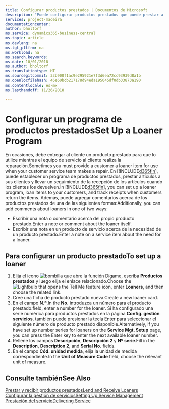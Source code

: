 ```yaml
---
title: Configurar productos prestados | Documentos de Microsoft
description: "Puede configurar productos prestados que puede prestar a los clientes para reemplazar productos de servicio mientras están en servicio."
services: project-madeira
documentationcenter: 
author: bholtorf
ms.service: dynamics365-business-central
ms.topic: article
ms.devlang: na
ms.tgt_pltfrm: na
ms.workload: na
ms.search.keywords: 
ms.date: 10/01/2018
ms.author: bholtorf
ms.translationtype: HT
ms.sourcegitcommit: 33b900f1ac9e295921e7f3d6ea72cc93939d8a1b
ms.openlocfilehash: 46e60bcb217178d94eda195045df0db33873a190
ms.contentlocale: es-mx
ms.lasthandoff: 11/26/2018

---
```

# <a name="set-up-a-loaner-program"></a><span data-ttu-id="9585b-103">Configurar un programa de productos prestados</span><span class="sxs-lookup"><span data-stu-id="9585b-103">Set Up a Loaner Program</span></span>
<span data-ttu-id="9585b-104">En ocasiones, debe entregar al cliente un producto prestado para que lo utilice mientras el equipo de servicio al cliente realiza la reparación.</span><span class="sxs-lookup"><span data-stu-id="9585b-104">Sometimes you must provide a customer a loaner item for use when your customer service team makes a repair.</span></span> <span data-ttu-id="9585b-105">En [!INCLUDE[d365fin](includes/d365fin_md.md)], puede establecer un programa de productos prestados, prestar artículos a sus clientes y llevar un seguimiento de la recepción de los artículos cuando los clientes los devuelven.</span><span class="sxs-lookup"><span data-stu-id="9585b-105">In [!INCLUDE[d365fin](includes/d365fin_md.md)], you can set up a loaner program, loan items to your customers, and track receipts when customers return the items.</span></span> <span data-ttu-id="9585b-106">Además, puede agregar comentarios acerca de los productos prestados de una de las siguientes formas:</span><span class="sxs-lookup"><span data-stu-id="9585b-106">Additionally, you can add comments about loaners in one of two ways:</span></span>  
  
* <span data-ttu-id="9585b-107">Escribir una nota o comentario acerca del propio producto prestado.</span><span class="sxs-lookup"><span data-stu-id="9585b-107">Enter a note or comment about the loaner itself.</span></span>  
* <span data-ttu-id="9585b-108">Escribir una nota en un producto de servicio acerca de la necesidad de un producto prestado.</span><span class="sxs-lookup"><span data-stu-id="9585b-108">Enter a note on a service item about the need for a loaner.</span></span>  

## <a name="to-set-up-a-loaner"></a><span data-ttu-id="9585b-109">Para configurar un producto prestado</span><span class="sxs-lookup"><span data-stu-id="9585b-109">To set up a loaner</span></span>  
1. <span data-ttu-id="9585b-110">Elija el icono ![bombilla que abre la función Dígame](media/ui-search/search_small.png "Dígame que desea hacer"), escriba **Productos prestados** y luego elija el enlace relacionado.</span><span class="sxs-lookup"><span data-stu-id="9585b-110">Choose the ![Lightbulb that opens the Tell Me feature](media/ui-search/search_small.png "Tell me what you want to do") icon, enter **Loaners**, and then choose the related link.</span></span>  
2. <span data-ttu-id="9585b-111">Cree una ficha de producto prestado nueva.</span><span class="sxs-lookup"><span data-stu-id="9585b-111">Create a new loaner card.</span></span> 
3. <span data-ttu-id="9585b-112">En el campo **N.º**,</span><span class="sxs-lookup"><span data-stu-id="9585b-112">In the **No.**</span></span> <span data-ttu-id="9585b-113">introduzca un número para el producto prestado.</span><span class="sxs-lookup"><span data-stu-id="9585b-113">field, enter a number for the loaner.</span></span> <span data-ttu-id="9585b-114">Si ha configurado una serie numérica para productos prestados en la página **Config. gestión servicios**, también puede presionar la tecla Enter para seleccionar el siguiente número de producto prestado disponible.</span><span class="sxs-lookup"><span data-stu-id="9585b-114">Alternatively, if you have set up number series for loaners on the **Service Mgt. Setup** page, you can press the Enter key to enter the next available loaner number.</span></span>  
4. <span data-ttu-id="9585b-115">Rellene los campos **Descripción**, **Descripción 2** y **Nº serie**.</span><span class="sxs-lookup"><span data-stu-id="9585b-115">Fill in the **Description**, **Description 2**, and **Serial No.** fields.</span></span>  
5. <span data-ttu-id="9585b-116">En el campo **Cód. unidad medida**, elija la unidad de medida correspondiente.</span><span class="sxs-lookup"><span data-stu-id="9585b-116">In the **Unit of Measure Code** field, choose the relevant unit of measure.</span></span>  
  
## <a name="see-also"></a><span data-ttu-id="9585b-117">Consulte también</span><span class="sxs-lookup"><span data-stu-id="9585b-117">See Also</span></span>
[<span data-ttu-id="9585b-118">Prestar y recibir productos prestados</span><span class="sxs-lookup"><span data-stu-id="9585b-118">Lend and Receive Loaners</span></span>](service-how-to-lend-receive-loaners.md)  
[<span data-ttu-id="9585b-119">Configurar la gestión de servicios</span><span class="sxs-lookup"><span data-stu-id="9585b-119">Setting Up Service Management</span></span>](service-setup-service.md)  
[<span data-ttu-id="9585b-120">Prestación del servicio</span><span class="sxs-lookup"><span data-stu-id="9585b-120">Delivering Service</span></span>](service-deliver-service.md)  


